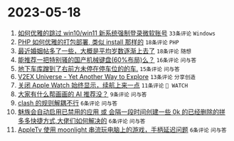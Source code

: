 # 2023-05-18

1. [如何优雅的跳过 win10/win11 新系统强制登录微软账号](https://www.v2ex.com/t/940889) `33条评论` `Windows`
1. [PHP 如何优雅的打包部署, 类似 install 那样的](https://www.v2ex.com/t/940901) `18条评论` `PHP`
1. [最近婚姻帖多了一些，大概是平均岁数逐渐上去了](https://www.v2ex.com/t/940894) `18条评论` `随想`
1. [能推荐一把特别骚的国产机械键盘(60%布局)么？](https://www.v2ex.com/t/940883) `16条评论` `问与答`
1. [地下车库蹭到了右前方未停在停车位的的车.](https://www.v2ex.com/t/940878) `15条评论` `问与答`
1. [V2EX Universe - Yet Another Way to Explore](https://www.v2ex.com/t/940876) `13条评论` `分享创造`
1. [关闭 Apple Watch 始终显示，续航上来一点](https://www.v2ex.com/t/940893) `11条评论` ` WATCH`
1. [大家有什么帮画画的 AI 推荐没？](https://www.v2ex.com/t/940897) `9条评论` `问与答`
1. [clash 的规则解耦不行](https://www.v2ex.com/t/940913) `6条评论` `问与答`
1. [魅族会自动启用已禁用的应用 或 会隔一段时间创建一些 0k 的已经删除的拼多多快捷方式,大佬们如何解决的](https://www.v2ex.com/t/940898) `6条评论` `问与答`
1. [AppleTv 使用 moonlight 串流玩电脑上的游戏，手柄延迟问题](https://www.v2ex.com/t/940882) `6条评论` `问与答`
